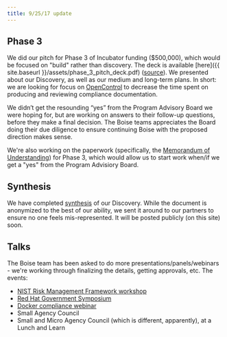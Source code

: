 ```yaml
---
title: 9/25/17 update
---
```


## Phase 3

We did our pitch for Phase 3 of Incubator funding ($500,000), which would be focused on "build" rather than discovery. The deck is available [here]({{ site.baseurl }}/assets/phase_3_pitch_deck.pdf) ([source](https://docs.google.com/presentation/d/1n02JdQuia-DerMp6WRsFpTtORC-UdLfcT1eIRf4AwgM/edit#slide=id.p)). We presented about our Discovery, as well as our medium and long-term plans. In short: we are looking for focus on [OpenControl](http://open-control.org/) to decrease the time spent on producing and reviewing compliance documentation.

We didn’t get the resounding “yes” from the Program Advisory Board we were hoping for, but are working on answers to their follow-up questions, before they make a final decision. The Boise teams appreciates the Board doing their due diligence to ensure continuing Boise with the proposed direction makes sense.

We're also working on the paperwork (specifically, the [Memorandum of Understanding]((https://docs.google.com/document/d/1i7dLIkHUNrieYtqop91uLuGkmOv0VaEnDkElde5Gcqw/edit))) for Phase 3, which would allow us to start work when/if we get a "yes" from the Program Advisiory Board.

## Synthesis

We have completed [synthesis](https://docs.google.com/document/d/1umGzynrp05qNhIfSLuiAxN7L3Znfe1T4XSrCPBuyNXU/edit#) of our Discovery. While the document is anonymized to the best of our ability, we sent it around to our partners to ensure no one feels mis-represented. It will be posted publicly (on this site) soon.

## Talks

The Boise team has been asked to do more presentations/panels/webinars - we're working through finalizing the details, getting approvals, etc. The events:

- [NIST Risk Management Framework workshop](https://beta.csrc.nist.gov/Events/2017/NIST-Risk-Management-Framework-Workshop) 
- [Red Hat Government Symposium](https://fedscoop.com/events/redhatgov/2017/) 
- [Docker compliance webinar](https://www.docker.com/events/docker-webinars)
- Small Agency Council
- Small and Micro Agency Council (which is different, apparently), at a Lunch and Learn
